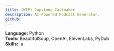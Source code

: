 ```yaml
---
title: (WIP) Capstone Castmaker
description: AI-Powered Podcast Generator.
github: 
---
```

**Language:** Python\
**Tools:** BeautifulSoup, OpenAI, ElevenLabs, PyDub\
**Skills:**: a
